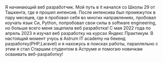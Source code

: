 Я начинающий веб разработчик. Мой путь в it начался со Школы 29 от Ташкента, где я прошел интенсив. После интенсива был промежуток в пару месяцев, где я пробовал себя во многих направлениях, пробовал изучать язык Си, Python, попробовал свои силы в software engineering, но больше всего меня зацепила веб разработка! С мая 2022 года по апрель 2023 я изучал веб разработку на курсах Яндекс Практикум. В настоящий момент учусь в Astrum IT academy на бекенд разработку(PHP,Laravel) и я нахожусь в поисках работы, параллельно с этим я стал Старшим студентом в Аструме и помогаю новичкам осваивать веб-разработку!



<!---
Jakhongirhub/Jakhongirhub is a ✨ special ✨ repository because its `README.md` (this file) appears on your GitHub profile.
You can click the Preview link to take a look at your changes.
--->
